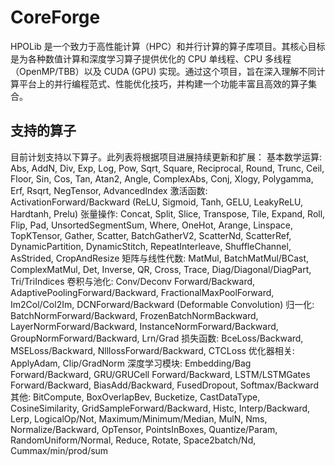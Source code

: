 # CoreForge
HPOLib 是一个致力于高性能计算（HPC）和并行计算的算子库项目。其核心目标是为各种数值计算和深度学习算子提供优化的 CPU 单线程、CPU 多线程（OpenMP/TBB）以及 CUDA (GPU) 实现。通过这个项目，旨在深入理解不同计算平台上的并行编程范式、性能优化技巧，并构建一个功能丰富且高效的算子集合。

## 支持的算子
目前计划支持以下算子。此列表将根据项目进展持续更新和扩展：
基本数学运算: Abs, AddN, Div, Exp, Log, Pow, Sqrt, Square, Reciprocal, Round, Trunc, Ceil, Floor, Sin, Cos, Tan, Atan2, Angle, ComplexAbs, Conj, Xlogy, Polygamma, Erf, Rsqrt, NegTensor, AdvancedIndex
激活函数: ActivationForward/Backward (ReLU, Sigmoid, Tanh, GELU, LeakyReLU, Hardtanh, Prelu)
张量操作: Concat, Split, Slice, Transpose, Tile, Expand, Roll, Flip, Pad, UnsortedSegmentSum, Where, OneHot, Arange, Linspace, TopKTensor, Gather, Scatter, BatchGatherV2, ScatterNd, ScatterRef, DynamicPartition, DynamicStitch, RepeatInterleave, ShuffleChannel, AsStrided, CropAndResize
矩阵与线性代数: MatMul, BatchMatMul/BCast, ComplexMatMul, Det, Inverse, QR, Cross, Trace, Diag/Diagonal/DiagPart, Tri/TriIndices
卷积与池化: Conv/Deconv Forward/Backward, AdaptivePoolingForward/Backward, FractionalMaxPoolForward, Im2Col/Col2Im, DCNForward/Backward (Deformable Convolution)
归一化: BatchNormForward/Backward, FrozenBatchNormBackward, LayerNormForward/Backward, InstanceNormForward/Backward, GroupNormForward/Backward, Lrn/Grad
损失函数: BceLoss/Backward, MSELoss/Backward, NlllossForward/Backward, CTCLoss
优化器相关: ApplyAdam, Clip/GradNorm
深度学习模块: Embedding/Bag Forward/Backward, GRU/GRUCell Forward/Backward, LSTM/LSTMGates Forward/Backward, BiasAdd/Backward, FusedDropout, Softmax/Backward
其他: BitCompute, BoxOverlapBev, Bucketize, CastDataType, CosineSimilarity, GridSampleForward/Backward, Histc, Interp/Backward, Lerp, LogicalOp/Not, Maximum/Minimum/Median, MulN, Nms, Normalize/Backward, OpTensor, PointsInBoxes, Quantize/Param, RandomUniform/Normal, Reduce, Rotate, Space2batch/Nd, Cummax/min/prod/sum

